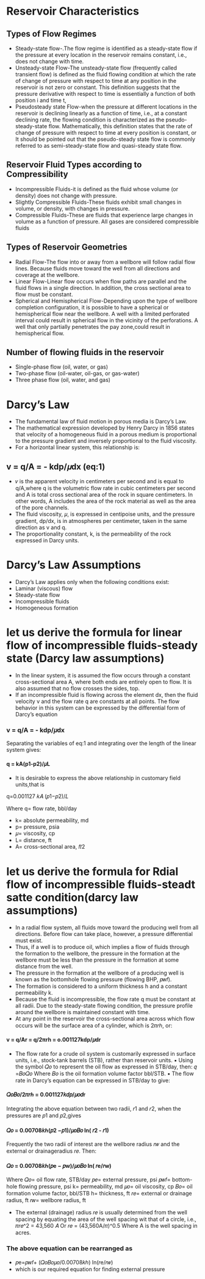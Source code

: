 # Reservoir Characteristics
## Types of Flow Regimes 
* Steady-state flow-.The flow regime is identified as a steady-state flow if the pressure at every location in the reservoir remains constant, i.e., does not change with time.
* Unsteady-state Flow-The unsteady-state flow (frequently called transient flow) is defined as the fluid flowing condition at which the rate of change of pressure with respect to time at any position in the reservoir is not zero or constant. This definition suggests that the pressure derivative with respect to time is essentially a function of both position i and time t,
* Pseudosteady state Flow-when the pressure at different locations in the reservoir is declining linearly as a function of time, i.e., at a constant declining rate, the flowing condition is characterized as the pseudo-steady-state flow. Mathematically, this definition states that the rate of change of pressure with respect to time at every position is constant, or It should be pointed out that the pseudo-steady state flow is commonly referred to as semi-steady-state flow and quasi-steady state flow.

## Reservoir Fluid Types according to Compressibility 
* Incompressible Fluids-it is defined as the fluid whose volume (or density) does not change with pressure. 
* Slightly Compressible Fluids-These fluids exhibit small changes in volume, or density, with changes in pressure.
* Compressible Fluids-These are fluids that experience large changes in volume as a function of pressure. All gases are considered compressible fluids

## Types of Reservoir Geometries
* Radial Flow-The flow into or away from  a wellbore will follow radial flow lines. Because fluids move toward the well from all directions and coverage at the wellbore.
* Linear Flow-Linear flow occurs when flow paths are parallel and the fluid flows in a single direction. In addition, the cross sectional area to flow must be constant.
* Spherical and Hemispherical Flow-Depending upon the type of wellbore completion configuration, it is possible to have a spherical or hemispherical flow near the wellbore. A well with a limited perforated interval could result in spherical flow in the vicinity of the perforations. A well that only partially penetrates the pay zone,could result in hemispherical flow.

## Number of flowing fluids in the reservoir 
* Single-phase flow (oil, water, or gas)
* Two-phase flow (oil-water, oil-gas, or gas-water)
* Three phase flow (oil, water, and gas)

# Darcy’s Law
* The fundamental law of fluid motion in porous media is Darcy’s Law. 
* The mathematical expression developed by Henry Darcy in 1856 states that velocity of a homogeneous fluid in a porous medium is
 proportional to the pressure gradient and inversely proportional to the fluid viscosity. 
* For a horizontal linear system, this relationship is:
## v = q/A = - kdp/𝜇dx (eq:1)
* 𝑣 is the apparent velocity in centimeters per second and is equal to q/A,where q is the volumetric flow rate in cubic centimeters per second and A is total cross sectional area of the rock in square centimeters. In other words, A includes the area of the rock material as well as the area of the pore channels. 
* The fluid viscosity, 𝜇, is expressed in centipoise units, and the pressure gradient, dp/dx, is in atmospheres per centimeter, taken in the same direction as v and q. 
* The proportionality constant, k, is the permeability of the rock expressed in Darcy units.

# Darcy’s Law Assumptions 
* Darcy’s Law applies only when the following conditions exist: 
* Laminar (viscous) flow
* Steady-state flow
* Incompressible fluids
* Homogeneous formation

# let us derive the formula for linear flow of incompressible fluids-steady state (Darcy law assumptions)
* In the linear system, it is assumed the flow occurs through a constant cross-sectional area A, where both ends are entirely open to flow. It is also assumed that no flow crosses the sides, top.  
* If an incompressible fluid is flowing across the element dx, then the fluid velocity v and the flow rate q are constants at all points. The flow behavior in this system can be expressed by the differential form of Darcy’s equation
 ### v = q/A = - kdp/𝜇dx
Separating the variables of eq:1 and integrating over the length of the linear system gives: 

 #### q = kA(p1-p2)/𝜇L
* It is desirable to express the above relationship in customary field
units,that is

q=0.001127 𝑘𝐴 (𝑝1−𝑝2)/𝐿

 Where q= flow rate, bbl/day
 * k= absolute permeability, md
 * p= pressure, psia
 * 𝜇= viscosity, cp
 * L= distance, ft
 * A= cross-sectional area, 𝑓𝑡2

# let us derive the formula for Rdial flow of incompressible fluids-steadt satte condition(darcy law assumptions)
* In a radial flow system, all fluids move toward the producing well from all directions. 
Before flow can take place, however, a pressure differential must exist. 
* Thus, if a well is to produce oil, which implies a flow of fluids
through the formation to the wellbore, the pressure in the formation at the wellbore must be less than the pressure in the formation at some distance from the well. 
* The pressure in the formation at the wellbore of a producing well is known as the bottomhole flowing pressure (flowing BHP, 𝑝𝑤𝑓). 
* The formation is considered to a uniform thickness h and a constant permeability k. 
* Because the fluid is incompressible, the flow rate q must be constant at all radii. Due to the steady-state flowing condition, the 
pressure profile around the wellbore is maintained constant with time.  
* At any point in the reservoir the cross-sectional area across which flow occurs will be the surface area of a cylinder, which is 2𝜋𝑟ℎ, or:  
#### v = q/Ar = q/2πrh = o.001127kdp/𝜇dr
* The flow rate for a crude oil system is customarily expressed in surface units, i.e., stock-tank 
barrels (STB), rather than reservoir units. 
▪ Using the symbol 𝑄𝑜 to represent the oil flow as expressed in STB/day, then:
 𝑞 =𝐵𝑜𝑄𝑜
 Where 𝐵𝑜 is the oil formation volume factor bbl/STB. 
▪ The flow rate in Darcy’s equation can be expressed in STB/day to give:

#### 𝑄𝑜𝐵𝑜/2𝜋𝑟ℎ = 0.001127𝑘𝑑𝑝/𝜇𝑜𝑑r

  Integrating the above equation between two radii, 𝑟1 and 𝑟2, when the pressures are 𝑝1 and 𝑝2,gives
 
 #### 𝑄𝑜 = 0.00708𝑘ℎ(𝑝2 −𝑝1)/𝜇𝑜𝐵𝑜 ln( 𝑟2 - 𝑟1)
 Frequently the two radii of interest are the wellbore radius 𝑟𝑤 and the external or drainageradius 𝑟𝑒. Then: 
#### 𝑄𝑜 = 0.00708𝑘ℎ(𝑝e − 𝑝w)/𝜇𝑜𝐵𝑜 ln( 𝑟e/𝑟w) 
Where 𝑄𝑜= oil flow rate, STB/day
 𝑝𝑒= external pressure, psi
 𝑝𝑤𝑓= bottom-hole flowing pressure, psi
 k= permeability, md
 𝜇𝑜= oil viscosity, cp
 𝐵𝑜= oil formation volume factor, bbl/STB
 h= thickness, ft
 𝑟𝑒= external or drainage radius, ft
 𝑟𝑤= wellbore radius, ft

* The external (drainage) radius 𝑟𝑒 is usually determined from the well spacing by equating the area of the well spacing wit that of a circle, i.e., 
𝜋𝑟𝑒^2 = 43,560 𝐴
 Or
 𝑟𝑒 = (43,560A/𝜋)^0.5
 Where A is the well spacing in acres. 
 ### The above equation can be rearranged as
 *  𝑝e=𝑝𝑤𝑓+ (𝑄𝑜𝐵𝑜𝜇𝑜/0.00708𝑘ℎ) ln(𝑟e/𝑟𝑤) 
 * which is our required equation for finding external pressure
 

